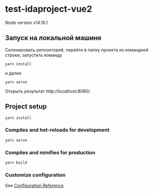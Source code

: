 # test-idaproject-vue2

Node version v14.16.1

## Запуск на локальной машине

Склонировать репозиторий, перейти в папку проекта из командной строки, запустить команду
```
yarn install
```
и далее
```
yarn serve
```
Открыть результат http://localhost:8080/

## Project setup
```
yarn install
```

### Compiles and hot-reloads for development
```
yarn serve
```

### Compiles and minifies for production
```
yarn build
```

### Customize configuration
See [Configuration Reference](https://cli.vuejs.org/config/).
